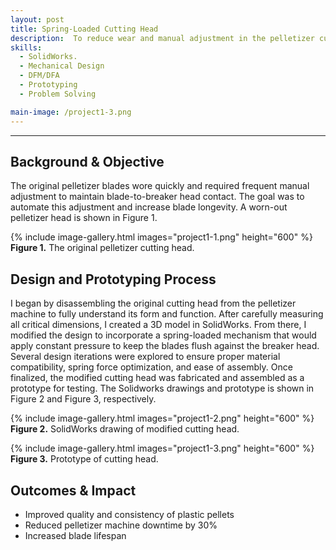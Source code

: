 ```yaml
---
layout: post
title: Spring-Loaded Cutting Head
description:  To reduce wear and manual adjustment in the pelletizer cutting process, I redesigned the existing cutting head with a spring-loaded mechanism. This ensures constant blade pressure against the breaker head, improving blade lifespan and reducing downtime.
skills: 
  - SolidWorks.
  - Mechanical Design
  - DFM/DFA
  - Prototyping
  - Problem Solving

main-image: /project1-3.png
---
```


---
## Background & Objective
The original pelletizer blades wore quickly and required frequent manual adjustment to maintain blade-to-breaker head contact. The goal was to automate this adjustment and increase blade longevity. A worn-out pelletizer head is shown in Figure 1.

{% include image-gallery.html images="project1-1.png" height="600" %}
**Figure 1.** The original pelletizer cutting head.

## Design and Prototyping Process
I began by disassembling the original cutting head from the pelletizer machine to fully understand its form and function. After carefully measuring all critical dimensions, I created a 3D model in SolidWorks. From there, I modified the design to incorporate a spring-loaded mechanism that would apply constant pressure to keep the blades flush against the breaker head.
Several design iterations were explored to ensure proper material compatibility, spring force optimization, and ease of assembly. Once finalized, the modified cutting head was fabricated and assembled as a prototype for testing. The Solidworks drawings and prototype is shown in Figure 2 and Figure 3, respectively.

{% include image-gallery.html images="project1-2.png" height="600" %}
**Figure 2.** SolidWorks drawing of modified cutting head.

{% include image-gallery.html images="project1-3.png" height="600" %}
**Figure 3.** Prototype of cutting head.

## Outcomes & Impact 
- Improved quality and consistency of plastic pellets
- Reduced pelletizer machine downtime by 30%
- Increased blade lifespan
